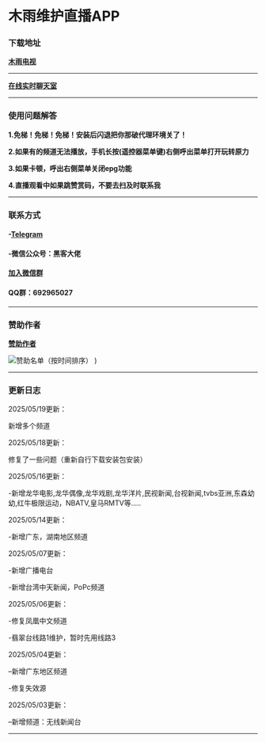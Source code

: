 # **木雨维护直播APP**



### **下载地址**

**[木雨电视](https://github.com/ALIT8569/MuYuLiveTV/releases/tag/%E6%9C%80%E6%96%B0%E7%89%88%E6%9C%AC)**

------

**[在线实时聊天室](https://lts.wsmywlkj.top/)**

------


### **使用问题解答**

**1.免梯！免梯！免梯！安装后闪退把你那破代理环境关了！**

**2.如果有的频道无法播放，手机长按(遥控器菜单键)右侧呼出菜单打开玩转原力**

**3.如果卡顿，呼出右侧菜单关闭epg功能**

**4.直播观看中如果跳赞赏码，不要去扫及时联系我**



------




### **联系方式**

#### **-[Telegram](https://t.me/mywlkjgo_bot)**

#### **-微信公众号：黑客大佬**

#### **[加入微信群](https://github.com/ALIT8569/MuYuLiveTV/blob/bafae9569b4d8b067dc37587108d3638147e910d/%E5%8A%A0%E5%85%A5%E5%BE%AE%E4%BF%A1%E7%BE%A4.jpg)**

#### **QQ群：692965027**


------



### **赞助作者**



**[赞助作者](https://github.com/ALIT8569/MuYuLiveTV/blob/642f56eeca14db997900a42a1f8af812eff7efbe/%E8%B5%9E%E5%8A%A9%E4%BD%9C%E8%80%85.md)**


![赞助名单（按时间排序）](https://github.com/user-attachments/assets/e2712e19-3c71-4d53-9b0f-196ac441a0d1)
)

------



### **更新日志**


2025/05/19更新：

新增多个频道

2025/05/18更新：

修复了一些问题（重新自行下载安装包安装）

2025/05/16更新：

-新增龙华电影,龙华偶像,龙华戏剧,龙华洋片,民视新闻,台视新闻,tvbs亚洲,东森幼幼,红牛极限运动，NBATV,皇马RMTV等.....


2025/05/14更新：

-新增广东，湖南地区频道


2025/05/07更新：

-新增广播电台

-新增台湾中天新闻，PoPc频道

2025/05/06更新：

-修复凤凰中文频道

-翡翠台线路1维护，暂时先用线路3

2025/05/04更新：

–新增广东地区频道

-修复失效源


2025/05/03更新：

–新增频道：无线新闻台

------

